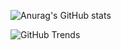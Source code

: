![Anurag's GitHub stats](https://github-readme-stats.vercel.app/api?username=marunayo&show_icons=true&theme=tokyonight)

![GitHub Trends](https://api.githubtrends.io/user/svg/marunayo/repos?time_range=one_year&group=other&theme=dark)
